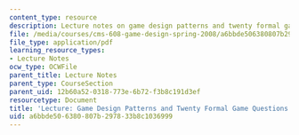 ```yaml
---
content_type: resource
description: Lecture notes on game design patterns and twenty formal game questions.
file: /media/courses/cms-608-game-design-spring-2008/a6bbde506380807b297833b8c1036999_MITCMS_608s08_lec05.pdf
file_type: application/pdf
learning_resource_types:
- Lecture Notes
ocw_type: OCWFile
parent_title: Lecture Notes
parent_type: CourseSection
parent_uid: 12b60a52-0318-773e-6b72-f3b8c191d3ef
resourcetype: Document
title: 'Lecture: Game Design Patterns and Twenty Formal Game Questions'
uid: a6bbde50-6380-807b-2978-33b8c1036999
---
```

